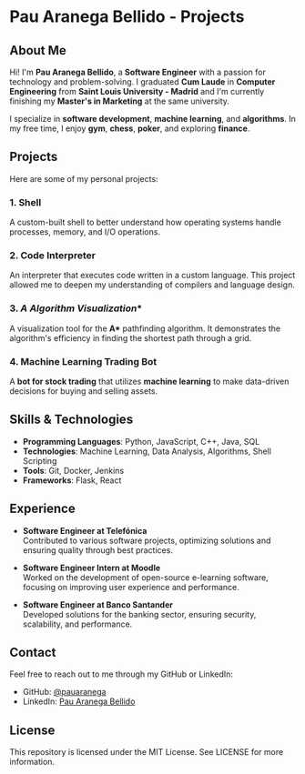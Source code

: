 # Pau Aranega Bellido - Projects

## About Me

Hi! I'm **Pau Aranega Bellido**, a **Software Engineer** with a passion for technology and problem-solving. I graduated **Cum Laude** in **Computer Engineering** from **Saint Louis University - Madrid** and I'm currently finishing my **Master's in Marketing** at the same university.

I specialize in **software development**, **machine learning**, and **algorithms**. In my free time, I enjoy **gym**, **chess**, **poker**, and exploring **finance**.

## Projects

Here are some of my personal projects:

### 1. **Shell**  
A custom-built shell to better understand how operating systems handle processes, memory, and I/O operations.

### 2. **Code Interpreter**  
An interpreter that executes code written in a custom language. This project allowed me to deepen my understanding of compilers and language design.

### 3. **A* Algorithm Visualization**  
A visualization tool for the **A\*** pathfinding algorithm. It demonstrates the algorithm's efficiency in finding the shortest path through a grid.

### 4. **Machine Learning Trading Bot**  
A **bot for stock trading** that utilizes **machine learning** to make data-driven decisions for buying and selling assets.

## Skills & Technologies

- **Programming Languages**: Python, JavaScript, C++, Java, SQL
- **Technologies**: Machine Learning, Data Analysis, Algorithms, Shell Scripting
- **Tools**: Git, Docker, Jenkins
- **Frameworks**: Flask, React

## Experience

- **Software Engineer at Telefónica**  
  Contributed to various software projects, optimizing solutions and ensuring quality through best practices.

- **Software Engineer Intern at Moodle**  
  Worked on the development of open-source e-learning software, focusing on improving user experience and performance.

- **Software Engineer at Banco Santander**  
  Developed solutions for the banking sector, ensuring security, scalability, and performance.

## Contact

Feel free to reach out to me through my GitHub or LinkedIn:

- GitHub: [@pauaranega](https://github.com/pauaranega)
- LinkedIn: [Pau Aranega Bellido](https://www.linkedin.com/in/pauaranega)

## License

This repository is licensed under the MIT License. See LICENSE for more information.

